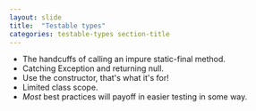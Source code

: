 ```yaml
---
layout: slide
title:  "Testable types"
categories: testable-types section-title
---
```



* The handcuffs of calling an impure static-final method.
* Catching Exception and returning null.
* Use the constructor, that's what it's for!
* Limited class scope.
* *Most* best practices will payoff in easier testing in some way.
